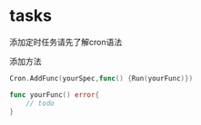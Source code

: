 # tasks

添加定时任务请先了解cron语法

添加方法

```go
Cron.AddFunc(yourSpec,func() {Run(yourFunc)})
```

```go
func yourFunc() error{
    // todo
}
```
